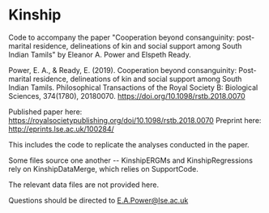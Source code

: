 # Kinship

Code to accompany the paper "Cooperation beyond consanguinity: post-marital residence, delineations of kin and social support among South Indian Tamils" by Eleanor A. Power and Elspeth Ready.

Power, E. A., & Ready, E. (2019). Cooperation beyond consanguinity: Post-marital residence, delineations of kin and social support among South Indian Tamils. Philosophical Transactions of the Royal Society B: Biological Sciences, 374(1780), 20180070. https://doi.org/10.1098/rstb.2018.0070

Published paper here: https://royalsocietypublishing.org/doi/10.1098/rstb.2018.0070
Preprint here: http://eprints.lse.ac.uk/100284/

This includes the code to replicate the analyses conducted in the paper. 

Some files source one another -- KinshipERGMs and KinshipRegressions rely on KinshipDataMerge, which relies on SupportCode. 

The relevant data files are not provided here. 

Questions should be directed to E.A.Power@lse.ac.uk

